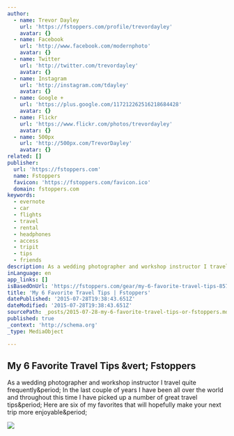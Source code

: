 ```yaml
---
author:
  - name: Trevor Dayley
    url: 'https://fstoppers.com/profile/trevordayley'
    avatar: {}
  - name: Facebook
    url: 'http://www.facebook.com/modernphoto'
    avatar: {}
  - name: Twitter
    url: 'http://twitter.com/trevordayley'
    avatar: {}
  - name: Instagram
    url: 'http://instagram.com/tdayley'
    avatar: {}
  - name: Google +
    url: 'https://plus.google.com/117212262516218684428'
    avatar: {}
  - name: Flickr
    url: 'https://www.flickr.com/photos/trevordayley'
    avatar: {}
  - name: 500px
    url: 'http://500px.com/TrevorDayley'
    avatar: {}
related: []
publisher:
  url: 'https://fstoppers.com'
  name: Fstoppers
  favicon: 'https://fstoppers.com/favicon.ico'
  domain: fstoppers.com
keywords:
  - evernote
  - car
  - flights
  - travel
  - rental
  - headphones
  - access
  - tripit
  - tips
  - friends
description: As a wedding photographer and workshop instructor I travel quite frequently. In the last couple of years I have been all over the world and throughout this time I have picked up a number of great travel tips. Here are six of my favorites that will hopefully make your next trip more enjoyable.
inLanguage: en
app_links: []
isBasedOnUrl: 'https://fstoppers.com/gear/my-6-favorite-travel-tips-8577'
title: 'My 6 Favorite Travel Tips | Fstoppers'
datePublished: '2015-07-28T19:38:43.651Z'
dateModified: '2015-07-28T19:38:43.651Z'
sourcePath: _posts/2015-07-28-my-6-favorite-travel-tips-or-fstoppers.md
published: true
_context: 'http://schema.org'
_type: MediaObject

---
```

<article style=""><h1>My 6 Favorite Travel Tips &amp;vert; Fstoppers</h1><p>As a wedding photographer and workshop instructor I travel quite frequently&amp;period; In the last couple of years I have been all over the world and throughout this time I have picked up a number of great travel tips&amp;period; Here are six of my favorites that will hopefully make your next trip more enjoyable&amp;period;</p><img src="https://d1w5usc88actyi.cloudfront.net/wp-content/uploads/2013/11/Fstoppers-Travel-Tips-Car-Rental.jpg" /></article>